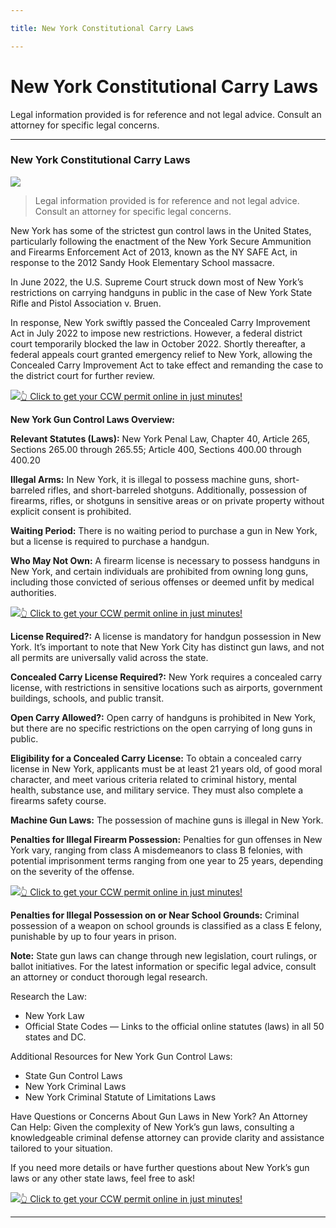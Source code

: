 ```yaml
---

title: New York Constitutional Carry Laws

---
```


# New York Constitutional Carry Laws

Legal information provided is for reference and not legal advice. Consult an attorney for specific legal concerns. 

* * *

### New York Constitutional Carry Laws

![](https://cdn-images-1.medium.com/max/800/1*sVAXmNdj-jyAE_iuvivFHg.png)

> Legal information provided is for reference and not legal advice. Consult an attorney for specific legal concerns.

New York has some of the strictest gun control laws in the United States, particularly following the enactment of the New York Secure Ammunition and Firearms Enforcement Act of 2013, known as the NY SAFE Act, in response to the 2012 Sandy Hook Elementary School massacre.

In June 2022, the U.S. Supreme Court struck down most of New York’s restrictions on carrying handguns in public in the case of New York State Rifle and Pistol Association v. Bruen.

In response, New York swiftly passed the Concealed Carry Improvement Act in July 2022 to impose new restrictions. However, a federal district court temporarily blocked the law in October 2022. Shortly thereafter, a federal appeals court granted emergency relief to New York, allowing the Concealed Carry Improvement Act to take effect and remanding the case to the district court for further review.

[![](https://cdn-images-1.medium.com/max/1200/1*aCmvRhaa5Xjz4zDZxHzAjg.png)](https://serp.ly/ccw)[👆 Click to get your CCW permit online in just minutes!](https://serp.ly/ccw)

**New York Gun Control Laws Overview:**

**Relevant Statutes (Laws):** New York Penal Law, Chapter 40, Article 265, Sections 265.00 through 265.55; Article 400, Sections 400.00 through 400.20

**Illegal Arms:** In New York, it is illegal to possess machine guns, short-barreled rifles, and short-barreled shotguns. Additionally, possession of firearms, rifles, or shotguns in sensitive areas or on private property without explicit consent is prohibited.

**Waiting Period:** There is no waiting period to purchase a gun in New York, but a license is required to purchase a handgun.

**Who May Not Own:** A firearm license is necessary to possess handguns in New York, and certain individuals are prohibited from owning long guns, including those convicted of serious offenses or deemed unfit by medical authorities.

[![](https://cdn-images-1.medium.com/max/1200/1*TMCVgNoKp2NAtvLSAMkaJg.png)](https://serp.ly/ccw)[👆 Click to get your CCW permit online in just minutes!](https://serp.ly/ccw)

**License Required?:** A license is mandatory for handgun possession in New York. It’s important to note that New York City has distinct gun laws, and not all permits are universally valid across the state.

**Concealed Carry License Required?:** New York requires a concealed carry license, with restrictions in sensitive locations such as airports, government buildings, schools, and public transit.

**Open Carry Allowed?:** Open carry of handguns is prohibited in New York, but there are no specific restrictions on the open carrying of long guns in public.

**Eligibility for a Concealed Carry License:** To obtain a concealed carry license in New York, applicants must be at least 21 years old, of good moral character, and meet various criteria related to criminal history, mental health, substance use, and military service. They must also complete a firearms safety course.

**Machine Gun Laws:** The possession of machine guns is illegal in New York.

**Penalties for Illegal Firearm Possession:** Penalties for gun offenses in New York vary, ranging from class A misdemeanors to class B felonies, with potential imprisonment terms ranging from one year to 25 years, depending on the severity of the offense.

[![](https://cdn-images-1.medium.com/max/1200/1*UmVcdbz7GlGdNVJMx2tkag.png)](https://serp.ly/ccw)[👆 Click to get your CCW permit online in just minutes!](https://serp.ly/ccw)

**Penalties for Illegal Possession on or Near School Grounds:** Criminal possession of a weapon on school grounds is classified as a class E felony, punishable by up to four years in prison.

**Note:** State gun laws can change through new legislation, court rulings, or ballot initiatives. For the latest information or specific legal advice, consult an attorney or conduct thorough legal research.

Research the Law:

  * New York Law
  * Official State Codes — Links to the official online statutes (laws) in all 50 states and DC.



Additional Resources for New York Gun Control Laws:

  * State Gun Control Laws
  * New York Criminal Laws
  * New York Criminal Statute of Limitations Laws



Have Questions or Concerns About Gun Laws in New York? An Attorney Can Help: Given the complexity of New York’s gun laws, consulting a knowledgeable criminal defense attorney can provide clarity and assistance tailored to your situation.

If you need more details or have further questions about New York’s gun laws or any other state laws, feel free to ask!

[![](https://cdn-images-1.medium.com/max/2560/1*aCmvRhaa5Xjz4zDZxHzAjg.png)](https://serp.ly/ccw)[👆 Click to get your CCW permit online in just minutes!](https://serp.ly/ccw)

* * *



